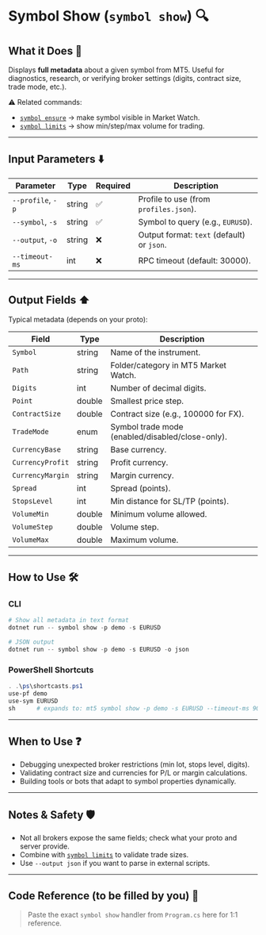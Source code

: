 # Symbol Show (`symbol show`) 🔍

## What it Does 🎯

Displays **full metadata** about a given symbol from MT5.
Useful for diagnostics, research, or verifying broker settings (digits, contract size, trade mode, etc.).

⚠️ Related commands:

* [`symbol ensure`](Ensure_Symbol_Visible.md) → make symbol visible in Market Watch.
* [`symbol limits`](Limits.md) → show min/step/max volume for trading.

---

## Input Parameters ⬇️

| Parameter         | Type   | Required | Description                                |
| ----------------- | ------ | -------- | ------------------------------------------ |
| `--profile`, `-p` | string | ✅        | Profile to use (from `profiles.json`).     |
| `--symbol`, `-s`  | string | ✅        | Symbol to query (e.g., `EURUSD`).          |
| `--output`, `-o`  | string | ❌        | Output format: `text` (default) or `json`. |
| `--timeout-ms`    | int    | ❌        | RPC timeout (default: 30000).              |

---

## Output Fields ⬆️

Typical metadata (depends on your proto):

| Field            | Type   | Description                                      |
| ---------------- | ------ | ------------------------------------------------ |
| `Symbol`         | string | Name of the instrument.                          |
| `Path`           | string | Folder/category in MT5 Market Watch.             |
| `Digits`         | int    | Number of decimal digits.                        |
| `Point`          | double | Smallest price step.                             |
| `ContractSize`   | double | Contract size (e.g., 100000 for FX).             |
| `TradeMode`      | enum   | Symbol trade mode (enabled/disabled/close-only). |
| `CurrencyBase`   | string | Base currency.                                   |
| `CurrencyProfit` | string | Profit currency.                                 |
| `CurrencyMargin` | string | Margin currency.                                 |
| `Spread`         | int    | Spread (points).                                 |
| `StopsLevel`     | int    | Min distance for SL/TP (points).                 |
| `VolumeMin`      | double | Minimum volume allowed.                          |
| `VolumeStep`     | double | Volume step.                                     |
| `VolumeMax`      | double | Maximum volume.                                  |

---

## How to Use 🛠️

### CLI

```powershell
# Show all metadata in text format
dotnet run -- symbol show -p demo -s EURUSD

# JSON output
dotnet run -- symbol show -p demo -s EURUSD -o json
```

### PowerShell Shortcuts

```powershell
. .\ps\shortcasts.ps1
use-pf demo
use-sym EURUSD
sh      # expands to: mt5 symbol show -p demo -s EURUSD --timeout-ms 90000
```

---

## When to Use ❓

* Debugging unexpected broker restrictions (min lot, stops level, digits).
* Validating contract size and currencies for P/L or margin calculations.
* Building tools or bots that adapt to symbol properties dynamically.

---

## Notes & Safety 🛡️

* Not all brokers expose the same fields; check what your proto and server provide.
* Combine with [`symbol limits`](Limits.md) to validate trade sizes.
* Use `--output json` if you want to parse in external scripts.

---

## Code Reference (to be filled by you) 🧩

> Paste the exact `symbol show` handler from `Program.cs` here for 1:1 reference.
